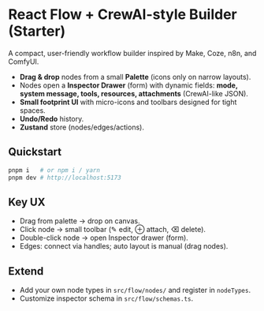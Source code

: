 # React Flow + CrewAI-style Builder (Starter)

A compact, user-friendly workflow builder inspired by Make, Coze, n8n, and ComfyUI.
- **Drag & drop** nodes from a small **Palette** (icons only on narrow layouts).
- Nodes open a **Inspector Drawer** (form) with dynamic fields: **mode, system message,
  tools, resources, attachments** (CrewAI-like JSON).
- **Small footprint UI** with micro-icons and toolbars designed for tight spaces.
- **Undo/Redo** history.
- **Zustand** store (nodes/edges/actions).

## Quickstart
```bash
pnpm i   # or npm i / yarn
pnpm dev # http://localhost:5173
```

## Key UX
- Drag from palette → drop on canvas.
- Click node → small toolbar (✎ edit, ⊕ attach, ⌫ delete).
- Double-click node → open Inspector drawer (form).
- Edges: connect via handles; auto layout is manual (drag nodes).

## Extend
- Add your own node types in `src/flow/nodes/` and register in `nodeTypes`.
- Customize inspector schema in `src/flow/schemas.ts`.

